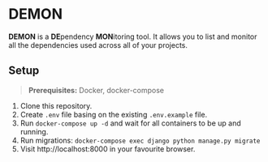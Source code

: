 # DEMON

**DEMON** is a **DE**pendency **MON**itoring tool. It allows you to list and monitor all
the dependencies used across all of your projects. 

## Setup

> **Prerequisites:** Docker, docker-compose

1. Clone this repository.
1. Create `.env` file basing on the existing `.env.example` file.
1. Run `docker-compose up -d` and wait for all containers to be up and running.
1. Run migrations: `docker-compose exec django python manage.py migrate`
1. Visit http://localhost:8000 in your favourite browser.